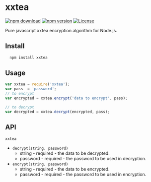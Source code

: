 # xxtea

[![npm download](https://img.shields.io/npm/dm/xxtea.svg)](https://www.npmjs.com/package/xxtea)
[![npm version](https://img.shields.io/npm/v/xxtea.svg)](https://www.npmjs.com/package/xxtea)
[![License](https://img.shields.io/npm/l/xxtea.svg)](http://opensource.org/licenses/MIT)


Pure javascript xxtea encryption algorithm for Node.js.

## Install

```bash
  npm install xxtea
```

## Usage

```javascript
var xxtea = require('xxtea');
var pass  = 'password';
// to encrypt
var encrypted = xxtea.encrypt('data to encrypt', pass);

// to decrypt
var decrypted = xxtea.decrypt(encrypted, pass);
```

## API

`xxtea`

* `decrypt(string, password)`
  * string - required - the data to be decrypted.
  * password - required - the password to be used in decryption.
* `encrypt(string, password)`
  * string - required - the data to be encrypted.
  * password - required - the password to be used in encryption.
